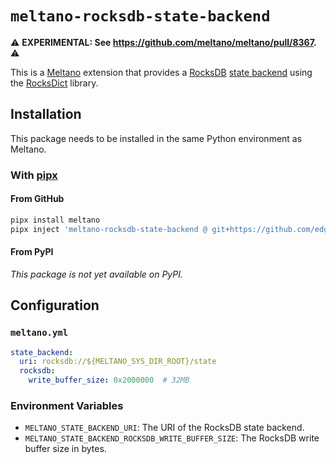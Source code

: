 # `meltano-rocksdb-state-backend`

 ⚠️ **EXPERIMENTAL: See https://github.com/meltano/meltano/pull/8367.** ⚠️

<!--
[![PyPI version](https://img.shields.io/pypi/v/meltano-rocksdb-state-backend.svg?logo=pypi&logoColor=FFE873&color=blue)](https://pypi.org/project/meltano-rocksdb-state-backend)
[![Python versions](https://img.shields.io/pypi/pyversions/meltano-rocksdb-state-backend.svg?logo=python&logoColor=FFE873)](https://pypi.org/project/meltano-rocksdb-state-backend)
-->

This is a [Meltano][meltano] extension that provides a [RocksDB][rocksdb] [state backend][state-backend] using the [RocksDict][rocksdict] library.

## Installation

This package needs to be installed in the same Python environment as Meltano.

### With [pipx]

#### From GitHub

```bash
pipx install meltano
pipx inject 'meltano-rocksdb-state-backend @ git+https://github.com/edgarrmondragon/meltano-rocksdb-state-backend.git'
```
#### From PyPI

_This package is not yet available on PyPI._

## Configuration

### `meltano.yml`

```yaml
state_backend:
  uri: rocksdb://${MELTANO_SYS_DIR_ROOT}/state
  rocksdb:
    write_buffer_size: 0x2000000  # 32MB
```

### Environment Variables

* `MELTANO_STATE_BACKEND_URI`: The URI of the RocksDB state backend.
* `MELTANO_STATE_BACKEND_ROCKSDB_WRITE_BUFFER_SIZE`: The RocksDB write buffer size in bytes.

[meltano]: https://meltano.com
[rocksdb]: https://rocksdb.org
[rocksdict]: https://github.com/Congyuwang/RocksDict
[state-backend]: https://docs.meltano.com/concepts/state_backends
[pipx]: https://github.com/pypa/pipx
